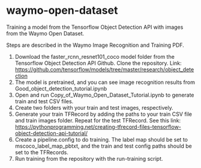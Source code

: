 # waymo-open-dataset
Training a model from the Tensorflow Object Detection API with images from the Waymo Open Dataset.

Steps are described in the Waymo Image Recognition and Training PDF.
1. Download the faster_rcnn_resnet101_coco model folder from the Tensorflow Object Detection API Github. Clone the repository.
Link: https://github.com/tensorflow/models/tree/master/research/object_detection
2. The model is pretrained, and you can see image recognition results from Good_object_detection_tutorial.ipynb
3. Open and run Copy_of_Waymo_Open_Dataset_Tutorial.ipynb to generate train and test CSV files.
4. Create two folders with your train and test images, respectively.
5. Generate your train TFRecord by adding the paths to your train CSV file and train images folder. Repeat for the test TFRecord.
See this link: https://pythonprogramming.net/creating-tfrecord-files-tensorflow-object-detection-api-tutorial/
6. Create a pipeline.config to do training. The label map should be set to mscoco_label_map_pbtxt, and the train and test config paths 
should be set to the TFRecords.
7. Run training from the repository with the run-training script.
